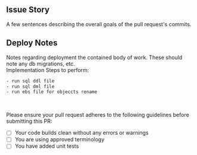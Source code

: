 ## Issue Story
A few sentences describing the overall goals of the pull request's commits.

## Deploy Notes
Notes regarding deployment the contained body of work. These should note any
db migrations, etc.
<br />
Implementation Steps to perform:
```sh
- run sql ddl file
- run sql dml file
- run ebs file for objeccts rename 
```
<br />

Please ensure your pull request adheres to the following guidelines before submitting this PR:
-   [ ] Your code builds clean without any errors or warnings
-   [ ] You are using approved terminology
-   [ ] You have added unit tests

<br />
